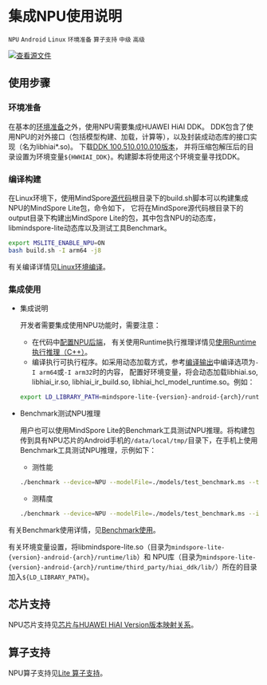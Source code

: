 # 集成NPU使用说明

`NPU` `Android` `Linux` `环境准备` `算子支持` `中级` `高级`

[![查看源文件](https://gitee.com/mindspore/docs/raw/r1.6/resource/_static/logo_source.png)](https://gitee.com/mindspore/docs/blob/r1.6/docs/lite/docs/source_zh_cn/use/npu_info.md)

## 使用步骤

### 环境准备

在基本的[环境准备](https://www.mindspore.cn/lite/docs/zh-CN/r1.6/use/build.html)之外，使用NPU需要集成HUAWEI HiAI DDK。
DDK包含了使用NPU的对外接口（包括模型构建、加载，计算等），以及封装成动态库的接口实现（名为libhiai*.so)。
下载[DDK 100.510.010.010版本](https://developer.huawei.com/consumer/cn/doc/development/hiai-Library/ddk-download-0000001053590180)，
并将压缩包解压后的目录设置为环境变量`${HWHIAI_DDK}`。构建脚本将使用这个环境变量寻找DDK。

### 编译构建

在Linux环境下，使用MindSpore[源代码](https://gitee.com/mindspore/mindspore)根目录下的build.sh脚本可以构建集成NPU的MindSpore Lite包，命令如下，
它将在MindSpore源代码根目录下的output目录下构建出MindSpore Lite的包，其中包含NPU的动态库，libmindspore-lite动态库以及测试工具Benchmark。

```bash
export MSLITE_ENABLE_NPU=ON
bash build.sh -I arm64 -j8
```

有关编译详情见[Linux环境编译](https://www.mindspore.cn/lite/docs/zh-CN/r1.6/use/build.html#linux)。

### 集成使用

- 集成说明

    开发者需要集成使用NPU功能时，需要注意：
    - 在代码中[配置NPU后端](https://www.mindspore.cn/lite/docs/zh-CN/r1.6/use/runtime_cpp.html#npu)，
    有关使用Runtime执行推理详情见[使用Runtime执行推理（C++）](https://www.mindspore.cn/lite/docs/zh-CN/r1.6/use/runtime_cpp.html)。
    - 编译执行可执行程序。如采用动态加载方式，参考[编译输出](https://www.mindspore.cn/lite/docs/zh-CN/r1.6/use/build.html#runtime)中编译选项为`-I arm64`或`-I arm32`时的内容，
    配置好环境变量，将会动态加载libhiai.so, libhiai_ir.so, libhiai_ir_build.so, libhiai_hcl_model_runtime.so。例如：

    ```bash
    export LD_LIBRARY_PATH=mindspore-lite-{version}-android-{arch}/runtime/third_party/hiai_ddk/lib/:$LD_LIBRARY_PATH
    ```

- Benchmark测试NPU推理

    用户也可以使用MindSpore Lite的Benchmark工具测试NPU推理。将构建包传到具有NPU芯片的Android手机的`/data/local/tmp/`目录下，在手机上使用Benchmark工具测试NPU推理，示例如下：

    - 测性能

    ```bash
    ./benchmark --device=NPU --modelFile=./models/test_benchmark.ms --timeProfiling=true
    ```

    - 测精度

    ```bash
    ./benchmark --device=NPU --modelFile=./models/test_benchmark.ms --inDataFile=./input/test_benchmark.bin --inputShapes=1,32,32,1 --accuracyThreshold=3 --benchmarkDataFile=./output/test_benchmark.out
    ```

有关Benchmark使用详情，见[Benchmark使用](https://www.mindspore.cn/lite/docs/zh-CN/r1.6/use/benchmark_tool.html)。

有关环境变量设置，将libmindspore-lite.so（目录为`mindspore-lite-{version}-android-{arch}/runtime/lib`）和
NPU库（目录为`mindspore-lite-{version}-android-{arch}/runtime/third_party/hiai_ddk/lib/`）所在的目录加入`${LD_LIBRARY_PATH}`。

## 芯片支持

NPU芯片支持见[芯片与HUAWEI HiAI Version版本映射关系](https://developer.huawei.com/consumer/cn/doc/development/hiai-Guides/supported-platforms-0000001052830507#section94427279718)。

## 算子支持

NPU算子支持见[Lite 算子支持](https://www.mindspore.cn/lite/docs/zh-CN/r1.6/operator_list_lite.html)。
